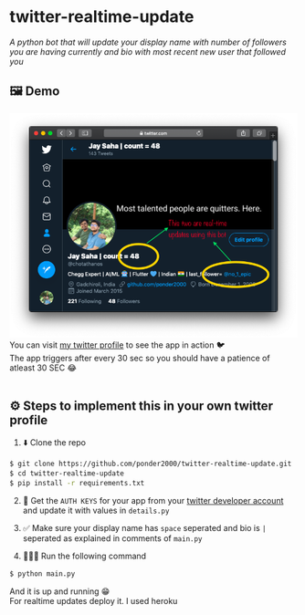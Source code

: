 # twitter-realtime-update

_A python bot that will update your display name with number of followers you are having currently and bio with most recent new user that followed you_

## 🖼 Demo

![](assets/demo.png) <br>
You can visit [my twitter profile](https://twitter.com/chotathanos) to see the app in action 🐦 <br>
The app triggers after every 30 sec so you should have a patience of atleast 30 SEC 😂
<br><br>

## ⚙️ Steps to implement this in your own twitter profile

1. ⬇️ Clone the repo

```sh
$ git clone https://github.com/ponder2000/twitter-realtime-update.git
$ cd twitter-realtime-update
$ pip install -r requirements.txt
```

2. 🔑 Get the `AUTH KEYS` for your app from your [twitter developer account](https://developer.twitter.com) and update it with values in `details.py`

3. ✅ Make sure your display name has `space` seperated and bio is `|` seperated as explained in comments of `main.py`

4. 🏃🏻‍♂️ Run the following command

```sh
$ python main.py
```

And it is up and running 😁 <br>
For realtime updates deploy it. I used heroku<br>

